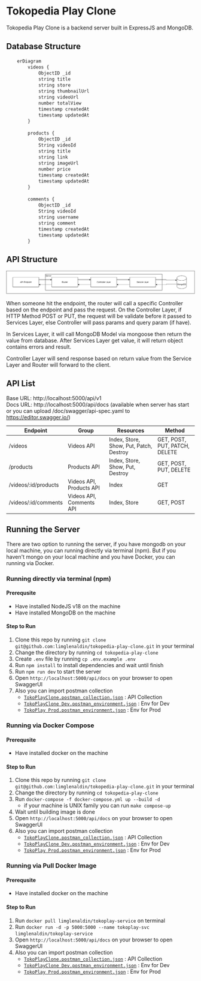 # Tokopedia Play Clone

Tokopedia Play Clone is a backend server built in ExpressJS and MongoDB.

## Database Structure

```mermaid
    erDiagram
        videos {
            ObjectID _id
            string title
            string store
            string thumbnailUrl
            string videoUrl
            number totalView
            timestamp createdAt
            timestamp updatedAt
        }

        products {
            ObjectID _id
            String videoId
            string title
            string link
            string imageUrl
            number price
            timestamp createdAt
            timestamp updatedAt
        }

        comments {
            ObjectID _id
            String videoId
            string username
            string comment
            timestamp createdAt
            timestamp updatedAt
        }
```

## API Structure
![API Structure](https://raw.githubusercontent.com/limglenaldin/limglenaldin/master/API%20Structure.png)

When someone hit the endpoint, the router will call a specific Controller based on the endpoint and pass the request. On the Controller Layer, if HTTP Method POST or PUT, the request will be validate before it passed to Services Layer, else Controller will pass params and query param (if have).

In Services Layer, it will call MongoDB Model via mongoose then return the value from database. After Services Layer get value, it will return object contains errors and result.

Controller Layer will send response based on return value from the Service Layer and Router will forward to the client.

## API List

Base URL: http://localhost:5000/api/v1  
Docs URL: http://localhost:5000/api/docs (available when server has start or you can upload /doc/swagger/api-spec.yaml to https://editor.swagger.io/)

| Endpoint             | Group                    | Resources                               | Method                        |
| -------------------- | ------------------------ | --------------------------------------- | ----------------------------- |
| /videos              | Videos API               | Index, Store, Show, Put, Patch, Destroy | GET, POST, PUT, PATCH, DELETE |
| /products            | Products API             | Index, Store, Show, Put, Destroy        | GET, POST, PUT, DELETE        |
| /videos/:id/products | Videos API, Products API | Index                                   | GET                           |
| /videos/:id/comments | Videos API, Comments API | Index, Store                            | GET, POST                     |

## Running the Server

There are two option to running the server, if you have mongodb on your local machine, you can running directly via terminal (npm). But if you haven't mongo on your local machine and you have Docker, you can running via Docker.
### Running directly via terminal (npm)

#### Prerequsite
- Have installed NodeJS v18 on the machine
- Have installed MongoDB on the machine

#### Step to Run
1. Clone this repo by running `git clone git@github.com:limglenaldin/tokopedia-play-clone.git` in your terminal
2. Change the directory by running `cd tokopedia-play-clone`
3. Create `.env` file by running `cp .env.example .env`
4. Run `npm install` to install dependencies and wait until finish
5. Run `npm run dev` to start the server
6. Open `http://localhost:5000/api/docs` on your browser to open SwaggerUI
7. Also you can import postman collection
   - [`TokoPlayClone.postman_collection.json`](./doc/postman/TokoPlayClone.postman_collection.json) : API Collection
   - [`TokoPlayClone Dev.postman_environment.json`](./doc/postman/TokoPlayClone%20Dev.postman_environment.json) : Env for Dev
   - [`TokoPlay Prod.postman_environment.json`](./doc/postman/TokoPlay%20Prod.postman_environment.json) : Env for Prod

### Running via Docker Compose

#### Prerequsite
- Have installed docker on the machine

#### Step to Run
1. Clone this repo by running `git clone git@github.com:limglenaldin/tokopedia-play-clone.git` in your terminal
2. Change the directory by running `cd tokopedia-play-clone`
3. Run `docker-compose -f docker-compose.yml up --build -d`
   - if your machine is UNIX family you can run `make compose-up`
4. Wait until building image is done
5. Open `http://localhost:5000/api/docs` on your browser to open SwaggerUI
6. Also you can import postman collection
   - [`TokoPlayClone.postman_collection.json`](./doc/postman/TokoPlayClone.postman_collection.json) : API Collection
   - [`TokoPlayClone Dev.postman_environment.json`](./doc/postman/TokoPlayClone%20Dev.postman_environment.json) : Env for Dev
   - [`TokoPlay Prod.postman_environment.json`](./doc/postman/TokoPlay%20Prod.postman_environment.json) : Env for Prod


### Running via Pull Docker Image

#### Prerequsite
- Have installed docker on the machine

#### Step to Run
1. Run `docker pull limglenaldin/tokoplay-service` on terminal
2. Run `docker run -d -p 5000:5000 --name tokoplay-svc limglenaldin/tokoplay-service`
3. Open `http://localhost:5000/api/docs` on your browser to open SwaggerUI
4. Also you can import postman collection
   - [`TokoPlayClone.postman_collection.json`](./doc/postman/TokoPlayClone.postman_collection.json) : API Collection
   - [`TokoPlayClone Dev.postman_environment.json`](./doc/postman/TokoPlayClone%20Dev.postman_environment.json) : Env for Dev
   - [`TokoPlay Prod.postman_environment.json`](./doc/postman/TokoPlay%20Prod.postman_environment.json) : Env for Prod